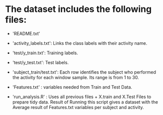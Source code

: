 The dataset includes the following files:
=========================================

- 'README.txt'

- 'activity_labels.txt': Links the class labels with their activity name.

- 'test/y_train.txt': Training labels.

- 'test/y_test.txt': Test labels.

- 'subject_train/test.txt': Each row identifies the subject who performed the activity for each window sample. Its range is from 1 to 30. 

- 'Features.txt' : variables needed from Train and Test Data.

- 'run_analysis.R' :  Uses all previous files + X.train and X.Test Files to prepare tidy data.
                      Result of Running this script gives a dataset with the Average result of Features.txt variables per subject and                             activity.
